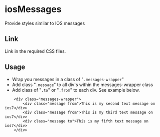 # iosMessages
Provide styles similar to IOS messages

<h2>Link</h2>

<p> Link in the required CSS files. </p>

<h2>Usage</h2>

<ul>
	<li>Wrap you messages in a class of "<code>.messages-wrapper</code>"</li>
	<li>Add class "<code>.message</code>" to all div's within the messages-wrapper class </li>
	<li>Add class of "<code>.to</code>" or "<code>.from</code>" to each div.  See example below.</li>
</ul>

```
	<div class="messages-wrapper">
		<div class="message from">This is my second text message on ios7</div>
		<div class="message from">This is my third text message on ios7</div>
		<div class="message to">This is my fifth text message on ios7</div>
	</div>
```